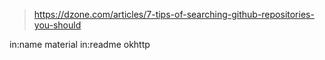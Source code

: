 

> https://dzone.com/articles/7-tips-of-searching-github-repositories-you-should


in:name material
in:readme okhttp
<!--stackedit_data:
eyJoaXN0b3J5IjpbMTAzNDc1MDAxNywtNzY5MzcxNzFdfQ==
-->